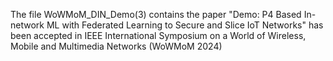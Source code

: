 The file WoWMoM_DIN_Demo(3)  contains the paper "Demo: P4 Based In-network ML with Federated Learning to Secure and Slice IoT Networks" has been accepted in IEEE International Symposium on a World of Wireless, Mobile and Multimedia Networks (WoWMoM 2024)
